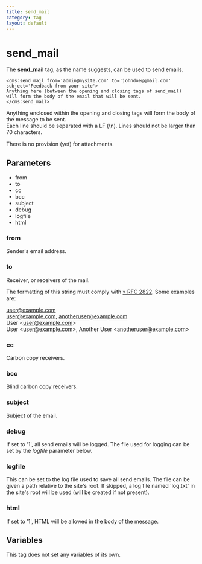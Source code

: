 ```yaml
---
title: send_mail
category: tag
layout: default
---
```


# send_mail

The **send\_mail** tag, as the name suggests, can be used to send emails.

```
<cms:send_mail from='admin@mysite.com' to='johndoe@gmail.com' subject='Feedback from your site'>
Anything here (between the opening and closing tags of send_mail)
will form the body of the email that will be sent.
</cms:send_mail>
```

Anything enclosed within the opening and closing tags will form the body of the message to be sent.<br/>
Each line should be separated with a LF (\\n). Lines should not be larger than 70 characters.

<p class="notice">There is no provision (yet) for attachments.</p>

## Parameters

*   from
*   to
*   cc
*   bcc
*   subject
*   debug
*   logfile
*   html

### from

Sender's email address.

### to

Receiver, or receivers of the mail.

The formatting of this string must comply with [» RFC 2822](http://www.faqs.org/rfcs/rfc2822). Some examples are:

user@example.com<br/>
user@example.com, anotheruser@example.com<br/>
User &lt;user@example.com&gt;<br/>
User &lt;user@example.com&gt;, Another User &lt;anotheruser@example.com&gt;

### cc

Carbon copy receivers.

### bcc

Blind carbon copy receivers.

### subject

Subject of the email.

### debug

If set to '1', all send emails will be logged. The file used for logging can be set by the _logfile_ parameter below.

### logfile

This can be set to the log file used to save all send emails. The file can be given a path relative to the site's root. If skipped, a log file named 'log.txt' in the site's root will be used (will be created if not present).

### html

If set to '1', HTML will be allowed in the body of the message.

## Variables

This tag does not set any variables of its own.
